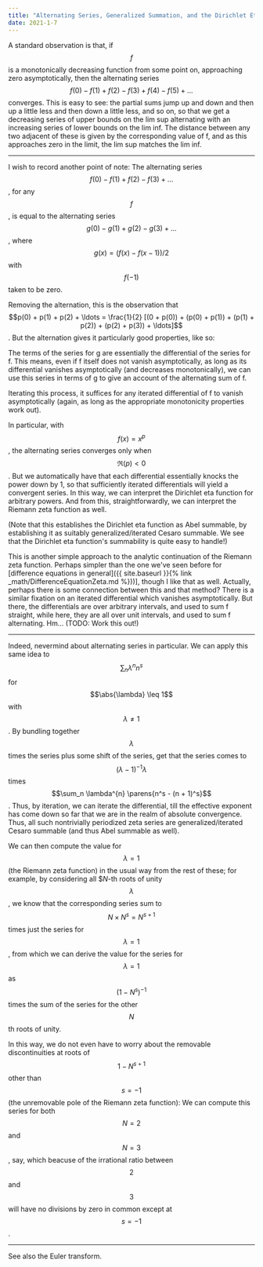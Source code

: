 ```yaml
---
title: "Alternating Series, Generalized Summation, and the Dirichlet Eta Function"
date: 2021-1-7
---
```

A standard observation is that, if $$f$$ is a monotonically decreasing function from some point on, approaching zero asymptotically, then the alternating series $$f(0) - f(1) + f(2) - f(3) + f(4) - f(5) + \ldots$$ converges. This is easy to see: the partial sums jump up and down and then up a little less and then down a little less, and so on, so that we get a decreasing series of upper bounds on the lim sup alternating with an increasing series of lower bounds on the lim inf. The distance between any two adjacent of these is given by the corresponding value of f, and as this approaches zero in the limit, the lim sup matches the lim inf.

***

I wish to record another point of note: The alternating series $$f(0) - f(1) + f(2) - f(3) + \ldots$$, for any $$f$$, is equal to the alternating series $$g(0) - g(1) + g(2) - g(3) + \ldots$$, where $$g(x) = (f(x) - f(x - 1))/2$$ with $$f(-1)$$ taken to be zero.

Removing the alternation, this is the observation that $$p(0) + p(1) + p(2) + \ldots = \frac{1}{2} [(0 + p(0)) + (p(0) + p(1)) + (p(1) + p(2)) + (p(2) + p(3)) + \ldots]$$. But the alternation gives it particularly good properties, like so:

The terms of the series for g are essentially the differential of the series for f. This means, even if f itself does not vanish asymptotically, as long as its differential vanishes asymptotically (and decreases monotonically), we can use this series in terms of g to give an account of the alternating sum of f.

Iterating this process, it suffices for any iterated differential of f to vanish asymptotically (again, as long as the appropriate monotonicity properties work out).

In particular, with $$f(x) = x^p$$, the alternating series converges only when $$\Re(p) < 0$$. But we automatically have that each differential essentially knocks the power down by 1, so that sufficiently iterated differentials will yield a convergent series. In this way, we can interpret the Dirichlet eta function for arbitrary powers. And from this, straightforwardly, we can interpret the Riemann zeta function as well.

(Note that this establishes the Dirichlet eta function as Abel summable, by establishing it as suitably generalized/iterated Cesaro summable. We see that the Dirichlet eta function's summability is quite easy to handle!)

This is another simple approach to the analytic continuation of the Riemann zeta function. Perhaps simpler than the one we've seen before for [difference equations in general]({{ site.baseurl }}{% link _math/DifferenceEquationZeta.md %}))], though I like that as well. Actually, perhaps there is some connection between this and that method? There is a similar fixation on an iterated differential which vanishes asymptotically. But there, the differentials are over arbitrary intervals, and used to sum f straight, while here, they are all over unit intervals, and used to sum f alternating. Hm... (TODO: Work this out!)

***

Indeed, nevermind about alternating series in particular. We can apply this same idea to $$\sum_n \lambda^n n^s$$ for $$\abs{\lambda} \leq 1$$ with $$\lambda \neq 1$$. By bundling together $$\lambda$$ times the series plus some shift of the series, get that the series comes to $$(\lambda - 1)^{-1} \lambda$$ times $$\sum_n \lambda^{n} \parens{n^s - (n + 1)^s}$$. Thus, by iteration, we can iterate the differential, till the effective exponent has come down so far that we are in the realm of absolute convergence. Thus, all such nontrivially periodized zeta series are generalized/iterated Cesaro summable (and thus Abel summable as well).

We can then compute the value for $$\lambda = 1$$ (the Riemann zeta function) in the usual way from the rest of these; for example, by considering all $$N$-th roots of unity $$\lambda$$, we know that the corresponding series sum to $$N \times N^s = N^{s + 1}$$ times just the series for $$\lambda = 1$$, from which we can derive the value for the series for $$\lambda = 1$$ as $$(1 - N^s)^{-1}$$ times the sum of the series for the other $$N$$th roots of unity.

In this way, we do not even have to worry about the removable discontinuities at roots of $$1 - N^{s + 1}$$ other than $$s = -1$$ (the unremovable pole of the Riemann zeta function): We can compute this series for both $$N = 2$$ and $$N = 3$$, say, which beacuse of the irrational ratio between $$2$$ and $$3$$ will have no divisions by zero in common except at $$s = -1$$.

***

See also the Euler transform.